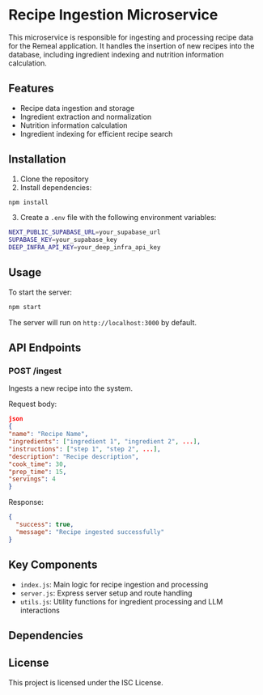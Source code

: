 # Recipe Ingestion Microservice

This microservice is responsible for ingesting and processing recipe data for the Remeal application. It handles the insertion of new recipes into the database, including ingredient indexing and nutrition information calculation.

## Features

- Recipe data ingestion and storage
- Ingredient extraction and normalization
- Nutrition information calculation
- Ingredient indexing for efficient recipe search

## Installation

1. Clone the repository
2. Install dependencies:

```bash
npm install
```

3. Create a `.env` file with the following environment variables:

```bash
NEXT_PUBLIC_SUPABASE_URL=your_supabase_url
SUPABASE_KEY=your_supabase_key
DEEP_INFRA_API_KEY=your_deep_infra_api_key
```

## Usage

To start the server:

```bash
npm start
```

The server will run on `http://localhost:3000` by default.

## API Endpoints

### POST /ingest

Ingests a new recipe into the system.

Request body:

```json
json
{
"name": "Recipe Name",
"ingredients": ["ingredient 1", "ingredient 2", ...],
"instructions": ["step 1", "step 2", ...],
"description": "Recipe description",
"cook_time": 30,
"prep_time": 15,
"servings": 4
}
```

Response:

```json
{
  "success": true,
  "message": "Recipe ingested successfully"
}
```

## Key Components

- `index.js`: Main logic for recipe ingestion and processing
- `server.js`: Express server setup and route handling
- `utils.js`: Utility functions for ingredient processing and LLM interactions

## Dependencies

## License

This project is licensed under the ISC License.
